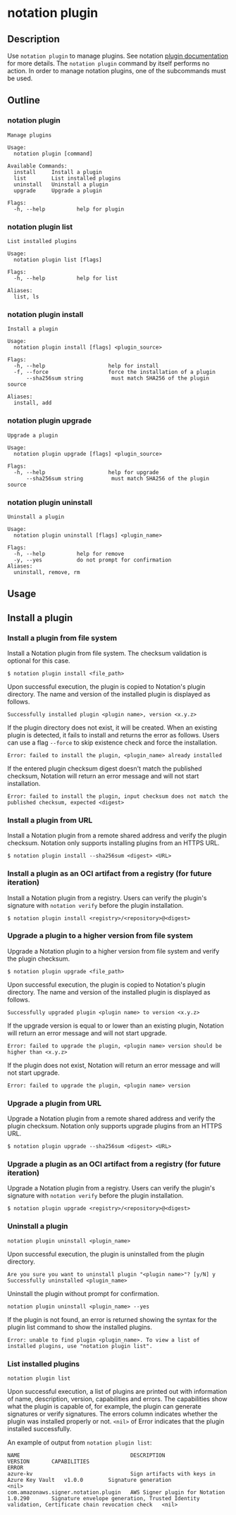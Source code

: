 # notation plugin

## Description

Use `notation plugin` to manage plugins. See notation [plugin documentation](https://github.com/notaryproject/notaryproject/blob/main/specs/plugin-extensibility.md) for more details. The `notation plugin` command by itself performs no action. In order to manage notation plugins, one of the subcommands must be used.

## Outline

### notation plugin

```text
Manage plugins

Usage:
  notation plugin [command]

Available Commands:
  install     Install a plugin
  list        List installed plugins
  uninstall   Uninstall a plugin
  upgrade     Upgrade a plugin

Flags:
  -h, --help          help for plugin
```

### notation plugin list

```text
List installed plugins

Usage:
  notation plugin list [flags]

Flags:
  -h, --help          help for list

Aliases:
  list, ls
```

### notation plugin install

```text
Install a plugin

Usage:
  notation plugin install [flags] <plugin_source>

Flags:
  -h, --help                    help for install
  -f, --force                   force the installation of a plugin
      --sha256sum string         must match SHA256 of the plugin source               

Aliases:
  install, add
```

### notation plugin upgrade

```text
Upgrade a plugin

Usage:
  notation plugin upgrade [flags] <plugin_source>

Flags:
  -h, --help                    help for upgrade
      --sha256sum string         must match SHA256 of the plugin source                 
```

### notation plugin uninstall

```text
Uninstall a plugin

Usage:
  notation plugin uninstall [flags] <plugin_name>

Flags:
  -h, --help          help for remove
  -y, --yes           do not prompt for confirmation
Aliases:
  uninstall, remove, rm
```

## Usage

## Install a plugin 

### Install a plugin from file system

Install a Notation plugin from file system. The checksum validation is optional for this case.

```shell
$ notation plugin install <file_path>
```

Upon successful execution, the plugin is copied to Notation's plugin directory. The name and version of the installed plugin is displayed as follows. 

```console
Successfully installed plugin <plugin name>, version <x.y.z>
```

If the plugin directory does not exist, it will be created. When an existing plugin is detected, it fails to install and returns the error as follows. Users can use a flag `--force` to skip existence check and force the installation.

```console
Error: failed to install the plugin, <plugin_name> already installed
```

If the entered plugin checksum digest doesn't match the published checksum, Notation will return an error message and will not start installation.

```console
Error: failed to install the plugin, input checksum does not match the published checksum, expected <digest>
```

### Install a plugin from URL

Install a Notation plugin from a remote shared address and verify the plugin checksum. Notation only supports installing plugins from an HTTPS URL.

```shell
$ notation plugin install --sha256sum <digest> <URL>
```

### Install a plugin as an OCI artifact from a registry (for future iteration)

Install a Notation plugin from a registry. Users can verify the plugin's signature with `notation verify` before the plugin installation.

```shell
$ notation plugin install <registry>/<repository>@<digest>
```

### Upgrade a plugin to a higher version from file system 

Upgrade a Notation plugin to a higher version from file system and verify the plugin checksum.

```shell
$ notation plugin upgrade <file_path>
```

Upon successful execution, the plugin is copied to Notation's plugin directory. The name and version of the installed plugin is displayed as follows. 

```console
Successfully upgraded plugin <plugin name> to version <x.y.z>
```

If the upgrade version is equal to or lower than an existing plugin, Notation will return an error message and will not start upgrade.

```console
Error: failed to upgrade the plugin, <plugin name> version should be higher than <x.y.z>
```

If the plugin does not exist, Notation will return an error message and will not start upgrade.

```
Error: failed to upgrade the plugin, <plugin name> version 
```

### Upgrade a plugin from URL

Upgrade a Notation plugin from a remote shared address and verify the plugin checksum. Notation only supports upgrade plugins from an HTTPS URL.

```shell
$ notation plugin upgrade --sha256sum <digest> <URL>
```

### Upgrade a plugin as an OCI artifact from a registry (for future iteration)

Upgrade a Notation plugin from a registry. Users can verify the plugin's signature with `notation verify` before the plugin installation.

```shell
$ notation plugin upgrade <registry>/<repository>@<digest>
```

### Uninstall a plugin

```shell
notation plugin uninstall <plugin_name>
```

Upon successful execution, the plugin is uninstalled from the plugin directory. 

```shell
Are you sure you want to uninstall plugin "<plugin name>"? [y/N] y
Successfully uninstalled <plugin_name> 
```

Uninstall the plugin without prompt for confirmation.

```shell
notation plugin uninstall <plugin_name> --yes
```

If the plugin is not found, an error is returned showing the syntax for the plugin list command to show the installed plugins.

```shell
Error: unable to find plugin <plugin_name>. To view a list of installed plugins, use "notation plugin list".
```

### List installed plugins

```shell
notation plugin list
```

Upon successful execution, a list of plugins are printed out with information of name, description, version, capabilities and errors. The capabilities show what the plugin is capable of, for example, the plugin can generate signatures or verify signatures. The errors column indicates whether the plugin was installed properly or not. `<nil>` of Error indicates that the plugin installed successfully.

An example of output from `notation plugin list`:

```text
NAME                                   DESCRIPTION                                   VERSION       CAPABILITIES                                                                                            ERROR
azure-kv                               Sign artifacts with keys in Azure Key Vault   v1.0.0        Signature generation                                                                                <nil>
com.amazonaws.signer.notation.plugin   AWS Signer plugin for Notation                1.0.290       Signature envelope generation, Trusted Identity validation, Certificate chain revocation check   <nil>
```
